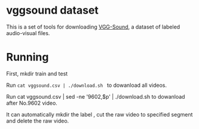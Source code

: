 # vggsound dataset

This is a set of tools for downloading [VGG-Sound](https://www.robots.ox.ac.uk/~vgg/data/vggsound/), a dataset of labeled audio-visual files.

# Running
First, mkdir train and test

Run ```cat vggsound.csv | ./download.sh ``` to dowanload all videos.

Run cat vggsound.csv | sed -ne '9602,$p' | ./download.sh to dowanload after No.9602 video.

It can automatically mkdir the label , cut the raw video to specified segment and delete the raw video.
